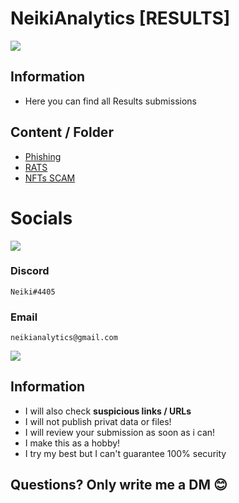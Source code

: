 # NeikiAnalytics [RESULTS]

[![](https://neikianalytics.com/analytics/assets/images/testing.png)](#)

## Information
- Here you can find all Results submissions

## Content / Folder

- [Phishing](https://github.com/NeikiDev/NeikiAnalytics/tree/main/results/phishing)
- [RATS](https://github.com/NeikiDev/NeikiAnalytics/tree/main/results/rats)
- [NFTs SCAM](https://github.com/NeikiDev/NeikiAnalytics/tree/main/results/nfts-scam)

# Socials

[![](https://neikianalytics.com/analytics/assets/images/design-and-development-process.png)](#)

### Discord
```
Neiki#4405 
```

### Email
```
neikianalytics@gmail.com 
```
[![](https://neikianalytics.com/analytics/assets/images/banner.png)](#)

## Information
- I will also check **suspicious links / URLs**
- I will not publish privat data or files!
- I will review your submission as soon as i can!
- I make this as a hobby!
- I try my best but I can't guarantee 100% security

## Questions? Only write me a DM 😊
